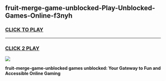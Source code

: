 
## fruit-merge-game-unblocked-Play-Unblocked-Games-Online-f3nyh
<h3>
<a href="https://premium76.site?title=fruit-merge-game-unblocked&ref=25A">CLICK TO PLAY</a></h3>
<hr>

<h3>
<a href="https://premium76.site?title=fruit-merge-game-unblocked&ref=25A">CLICK 2 PLAY</a>
  
</h3>

<a href="https://premium76.site?title=fruit-merge-game-unblocked&ref=25A"><img src="https://clearcache.store/games.png"></a>


**fruit-merge-game-unblocked games unblocked: Your Gateway to Fun and Accessible Online Gaming**
